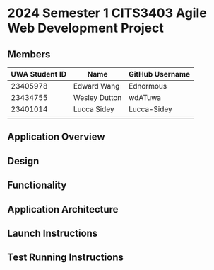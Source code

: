 # 2024 Semester 1 CITS3403 Agile Web Development Project

## Members
| UWA Student ID | Name           | GitHub Username |
|--------|----------------|-----------------|
| 23405978 | Edward Wang       | Ednormous         |
| 23434755 | Wesley Dutton     | wdATuwa           |
| 23401014 | Lucca Sidey    |  Lucca-Sidey     |
|  |     |       |

## Application Overview

## Design

## Functionality

## Application Architecture

## Launch Instructions

## Test Running Instructions
